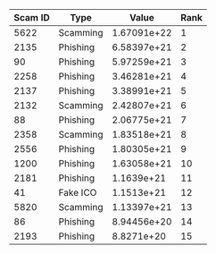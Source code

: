 |   Scam ID | Type     |       Value |   Rank |
|-----------|----------|-------------|--------|
|      5622 | Scamming | 1.67091e+22 |      1 |
|      2135 | Phishing | 6.58397e+21 |      2 |
|        90 | Phishing | 5.97259e+21 |      3 |
|      2258 | Phishing | 3.46281e+21 |      4 |
|      2137 | Phishing | 3.38991e+21 |      5 |
|      2132 | Scamming | 2.42807e+21 |      6 |
|        88 | Phishing | 2.06775e+21 |      7 |
|      2358 | Scamming | 1.83518e+21 |      8 |
|      2556 | Phishing | 1.80305e+21 |      9 |
|      1200 | Phishing | 1.63058e+21 |     10 |
|      2181 | Phishing | 1.1639e+21  |     11 |
|        41 | Fake ICO | 1.1513e+21  |     12 |
|      5820 | Scamming | 1.13397e+21 |     13 |
|        86 | Phishing | 8.94456e+20 |     14 |
|      2193 | Phishing | 8.8271e+20  |     15 |
